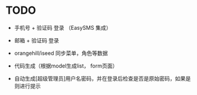 # TODO

- 手机号 + 验证码 登录 （EasySMS 集成）

- 邮箱 + 验证码 登录

- orangehill/iseed 同步菜单，角色等数据

- 代码生成（根据model生成list， form页面）

- 自动生成[超级管理员]用户名密码，并在登录后检查是否是原始密码，如果是则进行提示

